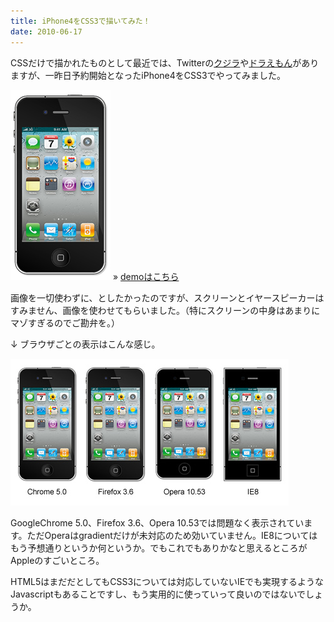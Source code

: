 ```yaml
---
title: iPhone4をCSS3で描いてみた！
date: 2010-06-17
---
```

CSSだけで描かれたものとして最近では、Twitterの<a href="http://www.subcide.com/experiments/fail-whale/">クジラ</a>や<a href="http://shopdd.blog51.fc2.com/blog-entry-932.html">ドラえもん</a>がありますが、一昨日予約開始となったiPhone4をCSS3でやってみました。

<!--more-->

<a href="/demo/iphone4/" target="_blank"><img src="/img/2010/06/iphone4_s.jpg" alt="" title="iphone4_s" width="160" height="304" class="alignnone size-full wp-image-885" /></a>
&raquo; <a href="/demo/iphone4/" target="_blank">demoはこちら</a>

画像を一切使わずに、としたかったのですが、スクリーンとイヤースピーカーはすみません、画像を使わせてもらいました。（特にスクリーンの中身はあまりにマゾすぎるのでご勘弁を。）

↓ ブラウザごとの表示はこんな感じ。

<img src="/img/2010/06/iphone4_browser.jpg" alt="" title="iphone4_browser" width="445" height="235" class="alignnone size-full wp-image-899" />

GoogleChrome 5.0、Firefox 3.6、Opera 10.53では問題なく表示されています。ただOperaはgradientだけが未対応のため効いていません。IE8についてはもう予想通りというか何というか。でもこれでもありかなと思えるところがAppleのすごいところ。

HTML5はまだだとしてもCSS3については対応していないIEでも実現するようなJavascriptもあることですし、もう実用的に使っていって良いのではないでしょうか。